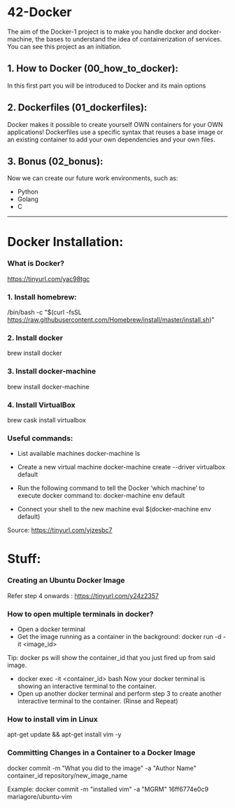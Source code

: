 # 42-Docker

The aim of the Docker-1 project is to make you handle docker and docker-machine, the bases to understand the idea of containerization of services. You can see this project as
an initiation.

## 1. How to Docker (00_how_to_docker):
In this first part you will be introduced to Docker and its main options

## 2. Dockerfiles (01_dockerfiles):
Docker makes it possible to create yourself OWN containers for your OWN applications!  Dockerfiles use a specific syntax that reuses a base image or an existing container to add your own dependencies and your own files.

## 3. Bonus (02_bonus):
Now we can create our future work environments, such as:
* Python
* Golang
* C

________________________________________________________________________________________________________________
# Docker Installation:

### What is Docker?
https://tinyurl.com/yac98tgc


### 1. Install homebrew:
/bin/bash -c "$(curl -fsSL https://raw.githubusercontent.com/Homebrew/install/master/install.sh)"

### 2. Install docker
brew install docker

### 3. Install docker-machine
brew install docker-machine

### 4. Install VirtualBox
brew cask install virtualbox

### Useful commands:
- List available machines
docker-machine ls

- Create a new virtual machine
docker-machine create --driver virtualbox default

- Run the following command to tell the Docker ‘which machine’ to execute docker command to:
docker-machine env default

- Connect your shell to the new machine
eval $(docker-machine env default)


Source: https://tinyurl.com/yjzesbc7

# Stuff:
### Creating an Ubuntu Docker Image
Refer step 4 onwards : https://tinyurl.com/y24z2357 

### How to open multiple terminals in docker?
- Open a docker terminal
- Get the image running as a container in the background: docker run -d -it <image_id>

Tip: docker ps will show the container_id that you just fired up from said image.
- docker exec -it <container_id> bash
		Now your docker terminal is showing an interactive terminal to the container.
- Open up another docker terminal and perform step 3 to create another interactive terminal to the container. (Rinse and Repeat)


### How to install vim in Linux
apt-get update && apt-get install vim -y 

### Committing Changes in a Container to a Docker Image
docker commit -m "What you did to the image" -a "Author Name" container_id repository/new_image_name

Example:
docker commit -m "installed vim" -a "MGRM" 16ff6774e0c9 mariagore/ubuntu-vim
